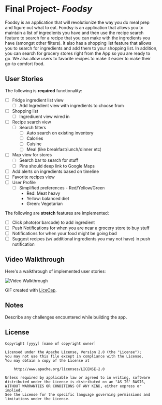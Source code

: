 # Final Project- *Foodsy*

Foodsy is an application that will revolutionize the way you do meal prep and figure out what to eat. Foodsy is an application that allows you to maintain a list of
ingredients you have and then use the recipe search feature to search for a recipe that you can make with the ingredients you have (amongst other filters). It also
has a shopping list feature that allows you to search for ingredients and add them to your shopping list. In addition, you can search for grocery stores right from
the App so you are ready to go. We also allow users to favorite recipes to make it easier to make their go-to comfort food.

## User Stories

The following is **required** functionality:
- [ ] Fridge ingredient list view
    - [ ] Add Ingredient view with ingredients to choose from
- [ ] Shopping list
    - [ ] Ingrediuent view wired in
- [ ] Recipe search view
    - [ ] Search filters
        - [ ] Auto search on existing inventory
        - [ ] Calories
        - [ ] Cuisine
        - [ ] Meal (like breakfast/lunch/dinner etc)
- [ ] Map view for stores
    - [ ] Search bar to search for stuff
    - [ ] Pins should deep link to Google Maps
- [ ] Add alerts on ingredients based on timeline
- [ ] Favorite recipes view
- [ ] User Profile
    - [ ] Simplified preferences - Red/Yellow/Green
        - Red: Meat heavy
        - Yellow: balanced diet
        - Green: Vegetarian

The following are **stretch** features are implemented:
- [ ] Click photo(or barcode) to add ingredient
- [ ] Push Notifications for when you are near a grocery store to buy stuff
- [ ] Notifications for when your food might be going bad
- [ ] Suggest recipes (w/ additional ingredients you may not have) in push notification

## Video Walkthrough

Here's a walkthrough of implemented user stories:

<img src='http://i.imgur.com/link/to/your/gif/file.gif' title='Video Walkthrough' width='' alt='Video Walkthrough' />

GIF created with [LiceCap](http://www.cockos.com/licecap/).

## Notes

Describe any challenges encountered while building the app.

## License

    Copyright [yyyy] [name of copyright owner]

    Licensed under the Apache License, Version 2.0 (the "License");
    you may not use this file except in compliance with the License.
    You may obtain a copy of the License at

        http://www.apache.org/licenses/LICENSE-2.0

    Unless required by applicable law or agreed to in writing, software
    distributed under the License is distributed on an "AS IS" BASIS,
    WITHOUT WARRANTIES OR CONDITIONS OF ANY KIND, either express or implied.
    See the License for the specific language governing permissions and
    limitations under the License.
